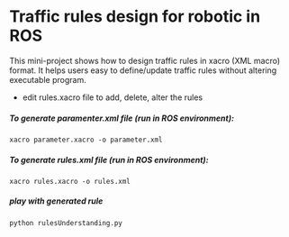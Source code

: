 # Traffic rules design for robotic in ROS
This mini-project shows how to design traffic rules in xacro (XML macro) format. It helps users easy to define/update traffic rules without altering executable program.
* edit rules.xacro file to add, delete, alter the rules 

##### To generate paramenter.xml file (run in ROS environment):
```
xacro parameter.xacro -o parameter.xml
```
##### To generate rules.xml file (run in ROS environment):
```
xacro rules.xacro -o rules.xml
```
##### play with generated rule
```
python rulesUnderstanding.py 
```
